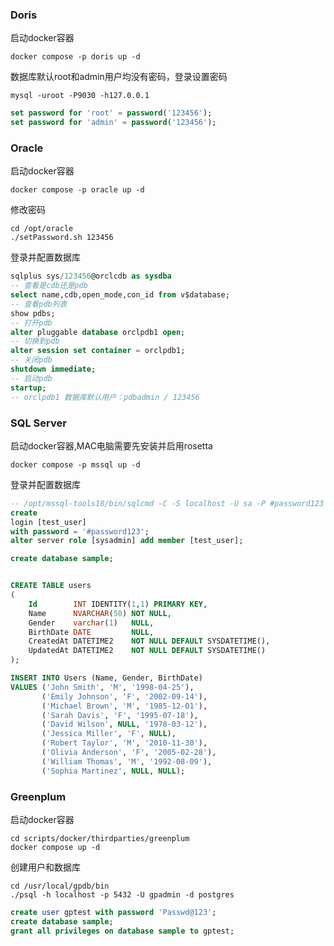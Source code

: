 ### Doris

启动docker容器

```shell
docker compose -p doris up -d
```

数据库默认root和admin用户均没有密码，登录设置密码

```shell
mysql -uroot -P9030 -h127.0.0.1
```

```sql
set password for 'root' = password('123456');
set password for 'admin' = password('123456');
```

### Oracle

启动docker容器

```shell
docker compose -p oracle up -d
```

修改密码

```shell
cd /opt/oracle
./setPassword.sh 123456
```

登录并配置数据库

```sql
sqlplus sys/123456@orclcdb as sysdba
-- 查看是cdb还是pdb
select name,cdb,open_mode,con_id from v$database;
-- 查看pdb列表
show pdbs;
-- 打开pdb
alter pluggable database orclpdb1 open;
-- 切换到pdb
alter session set container = orclpdb1;
-- 关闭pdb
shutdown immediate;
-- 启动pdb
startup;
-- orclpdb1 数据库默认用户：pdbadmin / 123456
```
### SQL Server
启动docker容器,MAC电脑需要先安装并启用rosetta
```shell
docker compose -p mssql up -d
```

登录并配置数据库
```sql
-- /opt/mssql-tools18/bin/sqlcmd -C -S localhost -U sa -P #password123
create
login [test_user]
with password = '#password123';
alter server role [sysadmin] add member [test_user];

create database sample;


CREATE TABLE users
(
    Id        INT IDENTITY(1,1) PRIMARY KEY,
    Name      NVARCHAR(50) NOT NULL,
    Gender    varchar(1)   NULL,
    BirthDate DATE         NULL,
    CreatedAt DATETIME2    NOT NULL DEFAULT SYSDATETIME(),
    UpdatedAt DATETIME2    NOT NULL DEFAULT SYSDATETIME()
);

INSERT INTO Users (Name, Gender, BirthDate)
VALUES ('John Smith', 'M', '1998-04-25'),
       ('Emily Johnson', 'F', '2002-09-14'),
       ('Michael Brown', 'M', '1985-12-01'),
       ('Sarah Davis', 'F', '1995-07-18'),
       ('David Wilson', NULL, '1978-03-12'),
       ('Jessica Miller', 'F', NULL),
       ('Robert Taylor', 'M', '2010-11-30'),
       ('Olivia Anderson', 'F', '2005-02-28'),
       ('William Thomas', 'M', '1992-08-09'),
       ('Sophia Martinez', NULL, NULL);

```
### Greenplum 
启动docker容器

```shell
cd scripts/docker/thirdparties/greenplum
docker compose up -d
```

创建用户和数据库

```shell
cd /usr/local/gpdb/bin
./psql -h localhost -p 5432 -U gpadmin -d postgres
```
```sql
create user gptest with password 'Passwd@123';
create database sample;
grant all privileges on database sample to gptest;
```